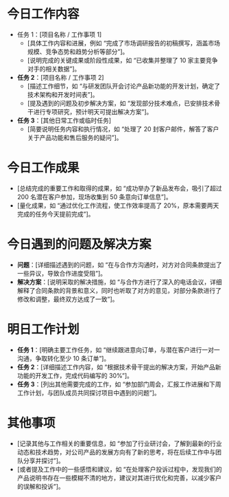 # 今日工作内容

- 任务 1：[项目名称 / 工作事项 1]
    - [具体工作内容和进展，例如 “完成了市场调研报告的初稿撰写，涵盖市场规模、竞争态势和趋势分析等部分”]。
    - [说明完成的关键成果或阶段性成果，如 “已收集并整理了 10 家主要竞争对手的相关数据”]。
- **任务 2**：[项目名称 / 工作事项 2]
    - [描述工作细节，如 “与研发团队开会讨论产品新功能的开发计划，确定了技术架构和开发时间表”]。
    - [提及遇到的问题及初步解决方案，如 “发现部分技术难点，已安排技术骨干进行专项研究，预计明天可提出解决方案”]。
- **任务 3**：[其他日常工作或临时任务]
    - [简要说明任务内容和执行情况，如 “处理了 20 封客户邮件，解答了客户关于产品功能和售后服务的疑问”]。

# 今日工作成果

- [总结完成的重要工作和取得的成果，如 “成功举办了新品发布会，吸引了超过 200 名潜在客户参加，现场收集到 50 条意向订单信息”]。
- [量化成果，如 “通过优化工作流程，使工作效率提高了 20%，原本需要两天完成的任务今天提前完成”]。

# 今日遇到的问题及解决方案

- **问题**：[详细描述遇到的问题，如 “在与合作方沟通时，对方对合同条款提出了一些异议，导致合作进度受阻”]。
- **解决方案**：[说明采取的解决措施，如 “与合作方进行了深入的电话会议，详细解释了合同条款的背景和意义，同时也听取了对方的意见，对部分条款进行了修改和调整，最终双方达成了一致”]。

# 明日工作计划

- **任务 1**：[明确主要工作任务，如 “继续跟进意向订单，与潜在客户进行一对一沟通，争取转化至少 10 条订单”]。
- **任务 2**：[详细描述工作内容，如 “根据技术骨干提出的解决方案，开始产品新功能的开发工作，完成代码编写的 30%”]。
- **任务 3**：[列出其他需要完成的工作，如 “参加部门周会，汇报工作进展和下周工作计划，与团队成员共同探讨项目中遇到的问题”]。

# 其他事项

- [记录其他与工作相关的重要信息，如 “参加了行业研讨会，了解到最新的行业动态和技术趋势，对公司产品的发展方向有了新的思考，将在后续工作中与团队分享并探讨”]。
- [或者提及工作中的一些感悟和建议，如 “在处理客户投诉过程中，发现我们的产品说明书存在一些模糊不清的地方，建议对其进行优化和完善，以减少客户的误解和投诉”]。